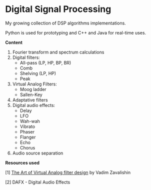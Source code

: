 # Digital Signal Processing

My growing collection of DSP algorithms implementations.

Python is used for prototyping and C++ and Java for real-time uses.

**Content**

1. Fourier transform and spectrum calculations
2. Digital filters:
   - All-pass (LP, HP, BP, BR)
   - Comb
   - Shelving (LP, HP)
   - Peak
3. Virtual Analog Filters:
   - Moog ladder
   - Sallen-Key
4. Adaptative filters
5. Digital audio effects:
   - Delay
   - LFO
   - Wah-wah
   - Vibrato
   - Phaser
   - Flanger
   - Echo
   - Chorus
6. Audio source separation

**Resources used**

[1] [The Art of Virtual Analog filter design](https://www.discodsp.net/VAFilterDesign_2.1.2.pdf) by Vadim Zavalishin

[2] DAFX - Digital Audio Effects
